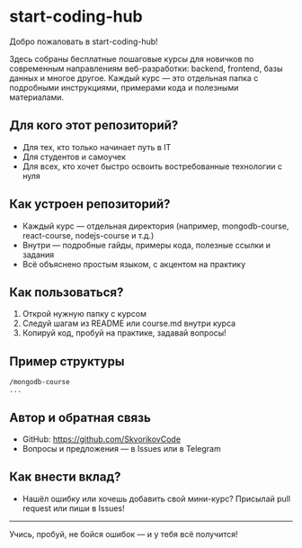 # start-coding-hub

Добро пожаловать в start-coding-hub!

Здесь собраны бесплатные пошаговые курсы для новичков по современным направлениям веб-разработки: backend, frontend, базы данных и многое другое. Каждый курс — это отдельная папка с подробными инструкциями, примерами кода и полезными материалами.

## Для кого этот репозиторий?
- Для тех, кто только начинает путь в IT
- Для студентов и самоучек
- Для всех, кто хочет быстро освоить востребованные технологии с нуля

## Как устроен репозиторий?
- Каждый курс — отдельная директория (например, mongodb-course, react-course, nodejs-course и т.д.)
- Внутри — подробные гайды, примеры кода, полезные ссылки и задания
- Всё объяснено простым языком, с акцентом на практику

## Как пользоваться?
1. Открой нужную папку с курсом
2. Следуй шагам из README или course.md внутри курса
3. Копируй код, пробуй на практике, задавай вопросы!

## Пример структуры
```
/mongodb-course
...
```

## Автор и обратная связь
- GitHub: https://github.com/SkvorikovCode
- Вопросы и предложения — в Issues или в Telegram

## Как внести вклад?
- Нашёл ошибку или хочешь добавить свой мини-курс? Присылай pull request или пиши в Issues!

---

Учись, пробуй, не бойся ошибок — и у тебя всё получится!
